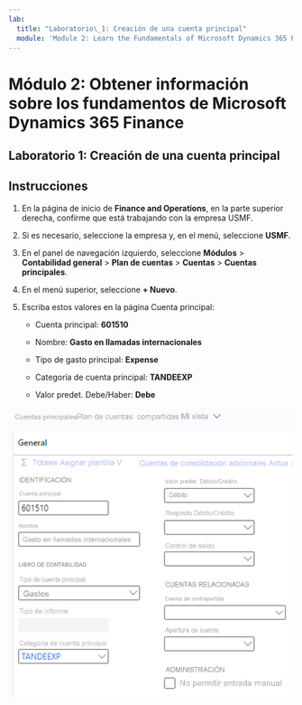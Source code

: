```yaml
---
lab:
  title: "Laboratorio\_1: Creación de una cuenta principal"
  module: 'Module 2: Learn the Fundamentals of Microsoft Dynamics 365 Finance'
---
```

    
# <a name="module-2-learn-the-fundamentals-of-microsoft-dynamics-365-finance"></a>Módulo 2: Obtener información sobre los fundamentos de Microsoft Dynamics 365 Finance
    
## <a name="lab-1---create-a-main-account"></a>Laboratorio 1: Creación de una cuenta principal

## <a name="instructions"></a>Instrucciones

1. En la página de inicio de **Finance and Operations**, en la parte superior derecha, confirme que está trabajando con la empresa USMF.

2. Si es necesario, seleccione la empresa y, en el menú, seleccione **USMF**.

3. En el panel de navegación izquierdo, seleccione **Módulos** > **Contabilidad general** > **Plan de cuentas** > **Cuentas** > **Cuentas principales**.

4. En el menú superior, seleccione **+ Nuevo**.

5. Escriba estos valores en la página Cuenta principal:

    - Cuenta principal: **601510**

    - Nombre: **Gasto en llamadas internacionales**

    - Tipo de gasto principal: **Expense**

    - Categoría de cuenta principal: **TANDEEXP**

    - Valor predet. Debe/Haber: **Debe**

 ![Captura de pantalla de la página Cuentas principales - Plan de cuentas: Compartido con los campos del paso 5 cumplimentados](./media/m-002-explore-general-ledgers-in-microsoft-dynamics-365-finance-03.png)
